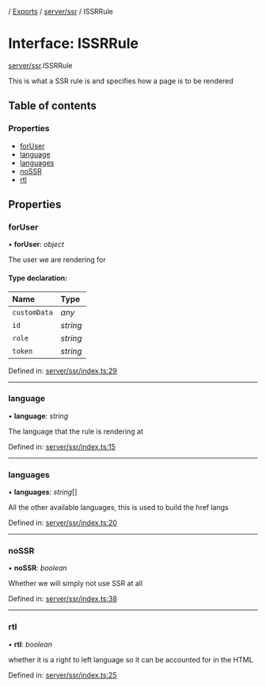 [](../README.md) / [Exports](../modules.md) / [server/ssr](../modules/server_ssr.md) / ISSRRule

# Interface: ISSRRule

[server/ssr](../modules/server_ssr.md).ISSRRule

This is what a SSR rule is and specifies
how a page is to be rendered

## Table of contents

### Properties

- [forUser](server_ssr.issrrule.md#foruser)
- [language](server_ssr.issrrule.md#language)
- [languages](server_ssr.issrrule.md#languages)
- [noSSR](server_ssr.issrrule.md#nossr)
- [rtl](server_ssr.issrrule.md#rtl)

## Properties

### forUser

• **forUser**: *object*

The user we are rendering for

#### Type declaration:

Name | Type |
:------ | :------ |
`customData` | *any* |
`id` | *string* |
`role` | *string* |
`token` | *string* |

Defined in: [server/ssr/index.ts:29](https://github.com/onzag/itemize/blob/5fcde7cf/server/ssr/index.ts#L29)

___

### language

• **language**: *string*

The language that the rule is rendering at

Defined in: [server/ssr/index.ts:15](https://github.com/onzag/itemize/blob/5fcde7cf/server/ssr/index.ts#L15)

___

### languages

• **languages**: *string*[]

All the other available languages, this is used to build
the href langs

Defined in: [server/ssr/index.ts:20](https://github.com/onzag/itemize/blob/5fcde7cf/server/ssr/index.ts#L20)

___

### noSSR

• **noSSR**: *boolean*

Whether we will simply not use SSR at all

Defined in: [server/ssr/index.ts:38](https://github.com/onzag/itemize/blob/5fcde7cf/server/ssr/index.ts#L38)

___

### rtl

• **rtl**: *boolean*

whether it is a right to left language so it
can be accounted for in the HTML

Defined in: [server/ssr/index.ts:25](https://github.com/onzag/itemize/blob/5fcde7cf/server/ssr/index.ts#L25)
